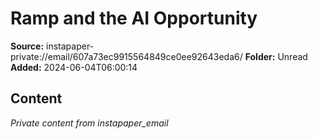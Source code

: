# Ramp and the AI Opportunity

**Source:** instapaper-private://email/607a73ec9915564849ce0ee92643eda6/
**Folder:** Unread
**Added:** 2024-06-04T06:00:14




## Content
*Private content from instapaper_email*
